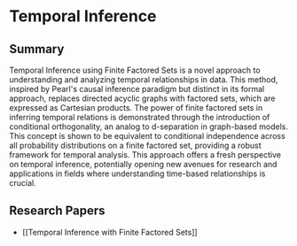 # Temporal Inference

## Summary
 Temporal Inference using Finite Factored Sets is a novel approach to understanding and analyzing temporal relationships in data. This method, inspired by Pearl's causal inference paradigm but distinct in its formal approach, replaces directed acyclic graphs with factored sets, which are expressed as Cartesian products. The power of finite factored sets in inferring temporal relations is demonstrated through the introduction of conditional orthogonality, an analog to d-separation in graph-based models. This concept is shown to be equivalent to conditional independence across all probability distributions on a finite factored set, providing a robust framework for temporal analysis. This approach offers a fresh perspective on temporal inference, potentially opening new avenues for research and applications in fields where understanding time-based relationships is crucial.
## Research Papers

- [[Temporal Inference with Finite Factored Sets]]
